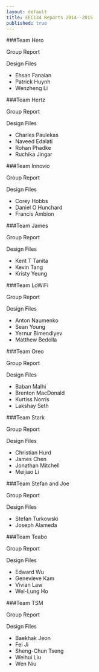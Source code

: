 ```yaml
---
layout: default
title: EEC134 Reports 2014--2015
published: true
---
```


###Team Hero

Group Report

Design Files 

* Ehsan Fanaian
* Patrick Huynh
* Wenzheng Li

###Team Hertz

Group Report

Design Files

* Charles Paulekas
* Naveed Edalati
* Rohan Phadke
* Ruchika Jingar

###Team Innovio

Group Report

Design Files

* Corey Hobbs
* Daniel O Hunchard
* Francis Ambion

###Team James

Group Report

Design Files

* Kent T Tanita
* Kevin Tang
* Kristy Yeung

###Team LoWiFi

Group Report

Design Files

* Anton Naumenko
* Sean Young
* Yernur Bimendiyev
* Matthew Bedolla

###Team Oreo

Group Report

Design Files

* Baban Malhi 
* Brenton MacDonald
* Kurtiss Norris
* Lakshay Seth

###Team Stark

Group Report

Design Files

* Christian Hurd
* James Chen
* Jonathan Mitchell
* Meijiao Li

###Team Stefan and Joe

Group Report

Design Files

* Stefan Turkowski
* Joseph Alameda

###Team Teabo

Group Report

Design Files

* Edward Wu
* Genevieve Kam 
* Vivian Law
* Wei-Lung Ho

###Team TSM

Group Report

Design Files

* Baekhak Jeon
* Fei Ji
* Sheng-Chun Tseng
* Weihui Liu
* Wen Niu
